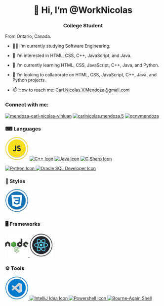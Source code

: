 <h1 align="center"> 👋 Hi, I’m @WorkNicolas </h1>
<h3 align="center">College Student</h3>
From Ontario, Canada.

- 👨‍🎓 I'm currently studying Software Engineering.

- 👀 I’m interested in HTML, CSS, C++, JavaScript, and Java.

- 🌱 I’m currently learning HTML, CSS, JavaScript, C++, Java, and Python.

- 💞️ I’m looking to collaborate on HTML, CSS, JavaScript, C++, Java, and Python projects.

- 📫 How to reach me: Carl.Nicolas.V.Mendoza@gmail.com

<h3 align="left">Connect with me:</h3>
<p align="left">
<a href="https://www.linkedin.com/in/mendoza-carl-nicolas-vinluan-37786223b/" target="blank"><img align="center" src="https://user-images.githubusercontent.com/36258159/210165581-1b36737f-bf9e-43f5-a897-d6208c3e51a8.png" alt="mendoza-carl-nicolas-vinluan" width="60" /></a>
<a href="https://www.facebook.com/carlnicolas.mendoza.5/" target="blank"><img align="center" src="https://cdn-icons-png.flaticon.com/512/733/733547.png" alt="carlnicolas.mendoza.5" width="60" /></a>
<a href="https://twitter.com/qcnvmendoza" target="blank"><img align="center" src="https://user-images.githubusercontent.com/36258159/210165611-1537dc49-306e-456e-b627-306fec07117e.png" alt="qcnvmendoza" width="60" /></a>
</p>

<h3 align="left">⌨ Languages</h3>
<p align="left">
<a href="https://en.wikipedia.org/wiki/JavaScript"><img width="75px" src="https://github.com/Pedro-Murilo/icons-for-readme/blob/main/.github/js-icon.svg" alt="Javascript Icon" /></a>
<a href="https://en.wikipedia.org/wiki/C%2B%2B"><img width="75px" src="https://upload.wikimedia.org/wikipedia/commons/1/18/ISO_C%2B%2B_Logo.svg" alt="C++ Icon" /></a>
<a href="https://www.java.com/en/"><img width="75px" src="https://upload.wikimedia.org/wikipedia/en/3/30/Java_programming_language_logo.svg" alt="Java Icon" /></a>
  <a href="https://en.wikipedia.org/wiki/C_Sharp_(programming_language)"><img width="75px" src="https://upload.wikimedia.org/wikipedia/commons/d/d2/C_Sharp_Logo_2023.svg)" alt="C Sharp Icon" /></a>

<a href="https://www.python.org/"><img width="75px" src="https://upload.wikimedia.org/wikipedia/commons/c/c3/Python-logo-notext.svg" alt="Python Icon" /> </a>
<a href="https://en.wikipedia.org/wiki/SQL"><img width="75px" src="https://upload.wikimedia.org/wikipedia/en/6/68/Oracle_SQL_Developer_logo.svg" alt="Oracle SQL Developer Icon" /> </a>
</p>

<h3 align="left">💅 Styles</h3>
<p align="left">
<a href="https://en.wikipedia.org/wiki/CSS"><img width="75px" src="https://github.com/Pedro-Murilo/icons-for-readme/blob/main/.github/css-icon.svg" alt="CSS Icon" /></a>
</p>
  
<h3 align="left">🖥 Frameworks</h3>
<p align="left">
<a href="https://nodejs.org" target="_blank" rel="noreferrer"> <img src="https://raw.githubusercontent.com/devicons/devicon/master/icons/nodejs/nodejs-original-wordmark.svg" alt="NodeJS Icon" width="75" height="75"/> </a> <a href="https://www.python.org" target="_blank" rel="noreferrer" /></a>
<a href="https://reactjs.org/" target="_blank" rel="noreferrer"> <img width="75px" src="https://github.com/Pedro-Murilo/icons-for-readme/blob/main/.github/react-icon.svg" alt="ReactJS Icon" /></a>
</p>

<h3 align="left">⚙ Tools</h3>
<p align="left">
<a href="https://code.visualstudio.com/" target="_blank" rel="noreferrer"> <img width="75px" src="https://github.com/Pedro-Murilo/icons-for-readme/blob/main/.github/vscode-icon.svg" alt="VSCode Icon" /> </a>
<a href="https://en.wikipedia.org/wiki/IntelliJ_IDEA" target="_blank" rel="noreferrer"> <img width="75px" src="https://upload.wikimedia.org/wikipedia/commons/9/9c/IntelliJ_IDEA_Icon.svg" alt="IntelliJ Idea Icon" /> </a>
<a href="https://en.wikipedia.org/wiki/PowerShell" target="_blank" rel="noreferrer"> <img width="75px" src="https://upload.wikimedia.org/wikipedia/commons/a/af/PowerShell_Core_6.0_icon.png" alt="Powershell Icon" /> </a>
  <a href="https://en.wikipedia.org/wiki/Bash_(Unix_shell)" target="_blank" rel="noreferrer"> <img width="75px" src="https://upload.wikimedia.org/wikipedia/commons/8/82/Gnu-bash-logo.svg" alt="Bourne-Again Shell" /> </a>
</p>
